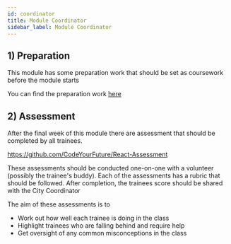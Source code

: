 ```yaml
---
id: coordinator
title: Module Coordinator
sidebar_label: Module Coordinator
---
```


## 1) Preparation

This module has some preparation work that should be set as coursework before the module starts

You can find the preparation work [here](./prep)

## 2) Assessment

After the final week of this module there are assessment that should be completed by all trainees.

https://github.com/CodeYourFuture/React-Assessment

These assessments should be conducted one-on-one with a volunteer (possibly the trainee's buddy). Each of the assessments has a rubric that should be followed. After completion, the trainees score should be shared with the City Coordinator

The aim of these assessments is to

- Work out how well each trainee is doing in the class
- Highlight trainees who are falling behind and require help
- Get oversight of any common misconceptions in the class
